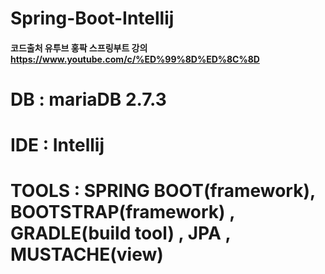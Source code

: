 # Spring-Boot-Intellij
#### 코드출처  유투브 홍팍 스프링부트 강의 https://www.youtube.com/c/%ED%99%8D%ED%8C%8D

# DB : mariaDB 2.7.3
# IDE : Intellij 
# TOOLS : SPRING BOOT(framework), BOOTSTRAP(framework) , GRADLE(build tool) , JPA , MUSTACHE(view)
 
